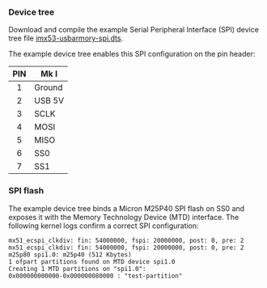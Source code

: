 ### Device tree

Download and compile the example Serial Peripheral Interface (SPI) device tree file [imx53-usbarmory-spi.dts](https://raw.githubusercontent.com/inversepath/usbarmory/master/software/kernel_conf/mark-one/imx53-usbarmory-spi.dts).

The example device tree enables this SPI configuration on the pin header:

| PIN | Mk I         |
|:---:|--------------|
|  1  | Ground       |
|  2  | USB 5V       |
|  3  | SCLK         |
|  4  | MOSI         |
|  5  | MISO         |
|  6  | SS0          |
|  7  | SS1          |


### SPI flash

The example device tree binds a Micron M25P40 SPI flash on SS0 and exposes it
with the Memory Technology Device (MTD) interface. The following kernel logs
confirm a correct SPI configuration:

```
mx51_ecspi_clkdiv: fin: 54000000, fspi: 20000000, post: 0, pre: 2
mx51_ecspi_clkdiv: fin: 54000000, fspi: 20000000, post: 0, pre: 2
m25p80 spi1.0: m25p40 (512 Kbytes)
1 ofpart partitions found on MTD device spi1.0
Creating 1 MTD partitions on "spi1.0":
0x000000000000-0x000000080000 : "test-partition"
```
